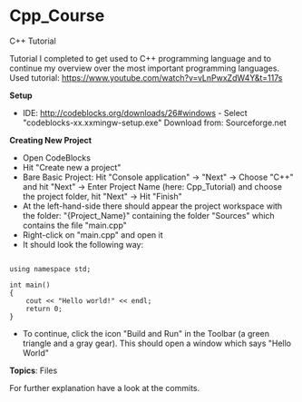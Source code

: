 # Cpp_Course
 C++ Tutorial


Tutorial I completed to get used to C++ programming language and to continue my overview over the most important programming languages. Used tutorial: https://www.youtube.com/watch?v=vLnPwxZdW4Y&t=117s

**Setup**
- IDE: http://codeblocks.org/downloads/26#windows - Select "codeblocks-xx.xxmingw-setup.exe" Download from: Sourceforge.net

**Creating New Project**
- Open CodeBlocks
- Hit "Create new a project"
- Bare Basic Project: Hit "Console application" -> "Next" -> Choose "C++" and hit "Next" -> Enter Project Name (here: Cpp_Tutorial) and choose the project folder, hit "Next" -> Hit "Finish"
- At the left-hand-side there should appear the project workspace with the folder: "{Project_Name}" containing the folder "Sources" which contains the file "main.cpp"
- Right-click on "main.cpp" and open it
- It should look the following way:

```#include <iostream>

using namespace std;

int main()
{
    cout << "Hello world!" << endl;
    return 0;
}
```
- To continue, click the icon "Build and Run" in the Toolbar (a green triangle and a gray gear). This should open a window which says "Hello World"

**Topics**: Files

For further explanation have a look at the commits.
